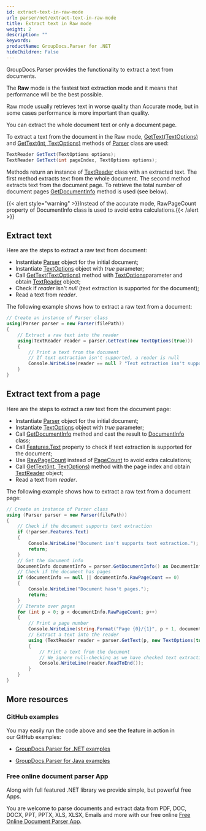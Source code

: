 ```yaml
---
id: extract-text-in-raw-mode
url: parser/net/extract-text-in-raw-mode
title: Extract text in Raw mode
weight: 2
description: ""
keywords: 
productName: GroupDocs.Parser for .NET
hideChildren: False
---
```

GroupDocs.Parser provides the functionality to extract a text from documents.

The **Raw** mode is the fastest text extraction mode and it means that performance wlll be the best possible.

Raw mode usually retrieves text in worse quality than Accurate mode, but in some cases performance is more important than quality.

You can extract the whole document text or only a document page.

To extract a text from the document in the Raw mode, [GetText(TextOptions)](https://apireference.groupdocs.com/net/parser/groupdocs.parser.parser/gettext/methods/1) and [GetText(int, TextOptions)](https://apireference.groupdocs.com/net/parser/groupdocs.parser.parser/gettext/methods/3) methods of [Parser](https://apireference.groupdocs.com/net/parser/groupdocs.parser/parser) class are used:

```csharp
TextReader GetText(TextOptions options);
TextReader GetText(int pageIndex, TextOptions options);


```

Methods return an instance of [TextReader](https://docs.microsoft.com/en-us/dotnet/api/system.io.textreader?view=netframework-2.0) class with an extracted text. The first method extracts text from the whole document. The second method extracts text from the document page. To retrieve the total number of document pages [GetDocumentInfo](https://apireference.groupdocs.com/net/parser/groupdocs.parser/parser/methods/getdocumentinfo) method is used (see below).

{{< alert style="warning" >}}Instead of the accurate mode, RawPageCount property of DocumentInfo class is used to avoid extra calculations.{{< /alert >}}

## Extract text

Here are the steps to extract a raw text from document:

*   Instantiate [Parser](https://apireference.groupdocs.com/net/parser/groupdocs.parser/parser) object for the initial document;
*   Instantiate [TextOptions](https://apireference.groupdocs.com/net/parser/groupdocs.parser.options/textoptions) object with *true* parameter;
*   Call [GetText(TextOptions)](https://apireference.groupdocs.com/net/parser/groupdocs.parser.parser/gettext/methods/1) method with [TextOptions](https://apireference.groupdocs.com/net/parser/groupdocs.parser.options/textoptions)parameter and obtain [TextReader](https://docs.microsoft.com/en-us/dotnet/api/system.io.textreader?view=netframework-2.0) object;
*   Check if *reader* isn't *null* (text extraction is supported for the document);
*   Read a text from *reader*.

The following example shows how to extract a raw text from a document:

```csharp
// Create an instance of Parser class
using(Parser parser = new Parser(filePath))
{
    // Extract a raw text into the reader
    using(TextReader reader = parser.GetText(new TextOptions(true)))
    {
        // Print a text from the document
        // If text extraction isn't supported, a reader is null
        Console.WriteLine(reader == null ? "Text extraction isn't supported" : reader.ReadToEnd());
    }
}

```

## Extract text from a page

Here are the steps to extract a raw text from the document page:

*   Instantiate [Parser](https://apireference.groupdocs.com/net/parser/groupdocs.parser/parser) object for the initial document;
*   Instantiate [TextOptions](https://apireference.groupdocs.com/net/parser/groupdocs.parser.options/textoptions) object with *true* parameter;
*   Call [GetDocumentInfo](https://apireference.groupdocs.com/net/parser/groupdocs.parser/parser/methods/getdocumentinfo) method and cast the result to  [DocumentInfo](https://apireference.groupdocs.com/net/parser/groupdocs.parser.options/documentinfo) class;
*   Call [Features.Text](https://apireference.groupdocs.com/net/parser/groupdocs.parser.options/features/properties/text) property to check if text extraction is supported for the document;
*   Use [RawPageCount](https://apireference.groupdocs.com/net/parser/groupdocs.parser.options/documentinfo/properties/rawpagecount) instead of [PageCount](https://apireference.groupdocs.com/net/parser/groupdocs.parser.options/idocumentinfo/properties/pagecount) to avoid extra calculations;
*   Call [GetText(int, TextOptions)](https://apireference.groupdocs.com/net/parser/groupdocs.parser.parser/gettext/methods/3) method with the page index and obtain [TextReader](https://docs.microsoft.com/en-us/dotnet/api/system.io.textreader?view=netframework-2.0) object;
*   Read a text from *reader*.

The following example shows how to extract a raw text from a document page:

```csharp
// Create an instance of Parser class
using (Parser parser = new Parser(filePath))
{
    // Check if the document supports text extraction
    if (!parser.Features.Text)
    {
        Console.WriteLine("Document isn't supports text extraction.");
        return;
    }
    // Get the document info
    DocumentInfo documentInfo = parser.GetDocumentInfo() as DocumentInfo;
    // Check if the document has pages
    if (documentInfo == null || documentInfo.RawPageCount == 0)
    {
        Console.WriteLine("Document hasn't pages.");
        return;
    }
    // Iterate over pages
    for (int p = 0; p < documentInfo.RawPageCount; p++)
    {
        // Print a page number 
        Console.WriteLine(string.Format("Page {0}/{1}", p + 1, documentInfo.RawPageCount));
        // Extract a text into the reader
        using (TextReader reader = parser.GetText(p, new TextOptions(true)))
        {
            // Print a text from the document
            // We ignore null-checking as we have checked text extraction feature support earlier
            Console.WriteLine(reader.ReadToEnd());
        }
    }
}
```

## More resources

### GitHub examples

You may easily run the code above and see the feature in action in our GitHub examples:

*   [GroupDocs.Parser for .NET examples](https://github.com/groupdocs-parser/GroupDocs.Parser-for-.NET)
    
*   [GroupDocs.Parser for Java examples](https://github.com/groupdocs-parser/GroupDocs.Parser-for-Java)
    

### Free online document parser App

Along with full featured .NET library we provide simple, but powerful free Apps.

You are welcome to parse documents and extract data from PDF, DOC, DOCX, PPT, PPTX, XLS, XLSX, Emails and more with our free online [Free Online Document Parser App](https://products.groupdocs.app/parser).
